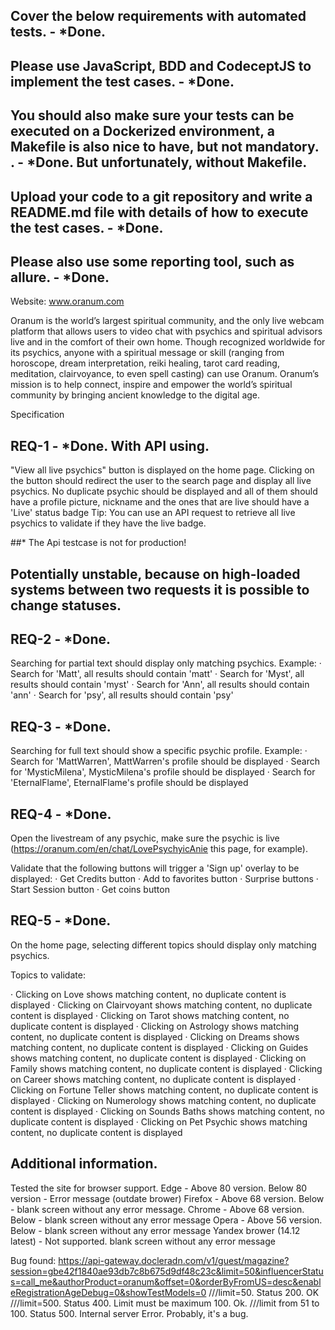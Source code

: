 
## Cover the below requirements with automated tests. - *Done.

## Please use JavaScript, BDD and CodeceptJS to implement the test cases.  - *Done.
## You should also make sure your tests can be executed on a Dockerized environment, a Makefile is also nice to have, but not mandatory. . - *Done. But unfortunately, without Makefile. 
## Upload your code to a git repository and write a README.md file with details of how to execute the test cases.   - *Done.
## Please also use some reporting tool, such as allure.  - *Done.

Website: www.oranum.com

Oranum is the world’s largest spiritual community, and the only live webcam platform that allows users to video chat with psychics and spiritual advisors live and in the comfort of their own home. Though recognized worldwide for its psychics, anyone with a spiritual message or skill (ranging from horoscope, dream interpretation, reiki healing, tarot card reading, meditation, clairvoyance, to even spell casting) can use Oranum. Oranum’s mission is to help connect, inspire and empower the world’s spiritual community by bringing ancient knowledge to the digital age.

Specification

## REQ-1   - *Done. With API using.

"View all live psychics" button is displayed on the home page.
Clicking on the button should redirect the user to the search page and display all live psychics. 
No duplicate psychic should be displayed and all of them should have a profile picture, nickname and the ones that are live should have a 'Live' status badge
Tip: You can use an API request to retrieve all live psychics to validate if they have the live badge.

##* The Api testcase is not for production! 
## Potentially unstable, because on high-loaded systems between two requests it is possible to change statuses.

## REQ-2 - *Done.

Searching for partial text should display only matching psychics. Example:
·         Search for 'Matt', all results should contain 'matt'
·         Search for 'Myst', all results should contain 'myst'
·         Search for 'Ann', all results should contain 'ann'
·         Search for 'psy', all results should contain 'psy'

## REQ-3 - *Done.

Searching for full text should show a specific psychic profile. Example:
·         Search for 'MattWarren', MattWarren's profile should be displayed
·         Search for 'MysticMilena', MysticMilena's profile should be displayed
·         Search for 'EternalFlame', EternalFlame's profile should be displayed

## REQ-4 - *Done.

Open the livestream of any psychic, make sure the psychic is live (https://oranum.com/en/chat/LovePsychyicAnie this page, for example).

Validate that the following buttons will trigger a 'Sign up' overlay to be displayed:
·         Get Credits button
·         Add to favorites button
·         Surprise buttons
·         Start Session button
·         Get coins button

## REQ-5 - *Done.

On the home page, selecting different topics should display only matching psychics.

Topics to validate:

·         Clicking on Love shows matching content, no duplicate content is displayed
·         Clicking on Clairvoyant shows matching content, no duplicate content is displayed
·         Clicking on Tarot shows matching content, no duplicate content is displayed
·         Clicking on Astrology shows matching content, no duplicate content is displayed
·         Clicking on Dreams shows matching content, no duplicate content is displayed
·         Clicking on Guides shows matching content, no duplicate content is displayed
·         Clicking on Family shows matching content, no duplicate content is displayed
·         Clicking on Career shows matching content, no duplicate content is displayed
·         Clicking on Fortune Teller shows matching content, no duplicate content is displayed
·         Clicking on Numerology shows matching content, no duplicate content is displayed
·         Clicking on Sounds Baths shows matching content, no duplicate content is displayed
·         Clicking on Pet Psychic shows matching content, no duplicate content is displayed

## Additional information. 
Tested the site for browser support. 
Edge - Above 80 version. Below 80 version - Error message (outdate brower)
Firefox - Above 68 version. Below - blank screen without any error message.
Chrome - Above 68  version. Below - blank screen without any error message
Opera - Above 56 version. Below - blank screen without any error message
Yandex brower (14.12 latest) - Not supported. blank screen without any error message

Bug found:
https://api-gateway.docleradn.com/v1/guest/magazine?session=gbe42f1840ae93db7c8b675d9df48c23c&limit=50&influencerStatus=call_me&authorProduct=oranum&offset=0&orderByFromUS=desc&enableRegistrationAgeDebug=0&showTestModels=0
///limit=50. Status 200. OK
///limit=500. Status 400. Limit must be maximum 100. Ok.
///limit from 51 to 100. Status 500. Internal server Error. Probably, it's a bug.